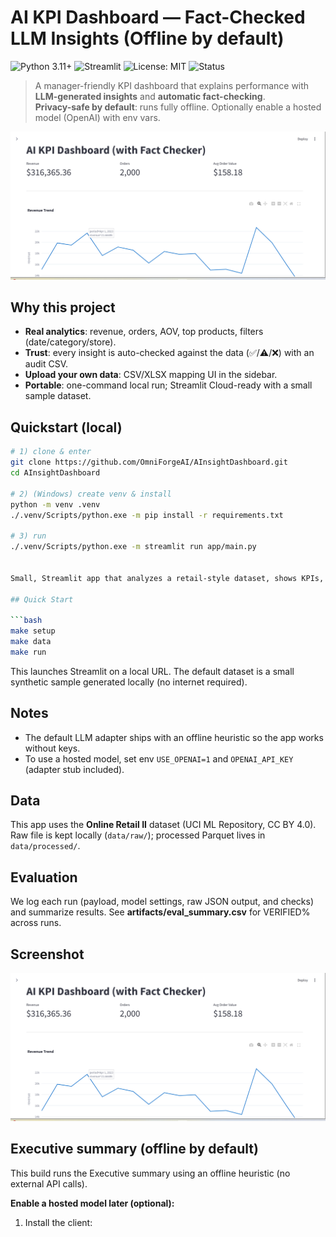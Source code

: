 # AI KPI Dashboard — Fact-Checked LLM Insights (Offline by default)

![Python 3.11+](https://img.shields.io/badge/Python-3.11%2B-blue)
![Streamlit](https://img.shields.io/badge/Streamlit-1.x-FF4B4B?logo=streamlit&logoColor=white)
![License: MIT](https://img.shields.io/badge/License-MIT-green)
![Status](https://img.shields.io/badge/Status-Active-brightgreen)

> A manager-friendly KPI dashboard that explains performance with **LLM-generated insights** and **automatic fact-checking**.  
> **Privacy-safe by default**: runs fully offline. Optionally enable a hosted model (OpenAI) with env vars.

<!-- Screenshot -->
<p align="center">
  <img src="artifacts/dashboard_realdata.png" alt="Dashboard screenshot" width="900"/>
</p>

## Why this project
- **Real analytics**: revenue, orders, AOV, top products, filters (date/category/store).
- **Trust**: every insight is auto-checked against the data (✅/⚠️/❌) with an audit CSV.
- **Upload your own data**: CSV/XLSX mapping UI in the sidebar.
- **Portable**: one-command local run; Streamlit Cloud-ready with a small sample dataset.

## Quickstart (local)
```bash
# 1) clone & enter
git clone https://github.com/OmniForgeAI/AInsightDashboard.git
cd AInsightDashboard

# 2) (Windows) create venv & install
python -m venv .venv
./.venv/Scripts/python.exe -m pip install -r requirements.txt

# 3) run
./.venv/Scripts/python.exe -m streamlit run app/main.py


Small, Streamlit app that analyzes a retail-style dataset, shows KPIs, and generates **AI insights** that are **fact-checked** against the data.

## Quick Start

```bash
make setup
make data
make run
```

This launches Streamlit on a local URL. The default dataset is a small synthetic sample generated locally (no internet required).

## Notes
- The default LLM adapter ships with an offline heuristic so the app works without keys.
- To use a hosted model, set env `USE_OPENAI=1` and `OPENAI_API_KEY` (adapter stub included).

## Data
This app uses the **Online Retail II** dataset (UCI ML Repository, CC BY 4.0).  
Raw file is kept locally (`data/raw/`); processed Parquet lives in `data/processed/`.

## Evaluation
We log each run (payload, model settings, raw JSON output, and checks) and summarize results.
See **artifacts/eval_summary.csv** for VERIFIED% across runs.

## Screenshot
![Dashboard](artifacts/dashboard_realdata.png)

## Executive summary (offline by default)

This build runs the Executive summary using an offline heuristic (no external API calls).

**Enable a hosted model later (optional):**

1) Install the client:
